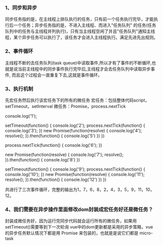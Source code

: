 ### 1、同步和异步
  同步任务指的是，在主线程上排队执行的任务，只有前一个任务执行完毕，才能执行后一个任务；异步任务指的是，不进入主线程、而进入"任务队列"
  的任务(任务队列中的任务与主线程并列执行)，只有当主线程空闲了并且"任务队列"通知主线程，某个异步任务可以执行了，该任务才会进入主线程执行。满足先进先出规则。

### 2、事件循环
  主线程不断的去任务队列(task queue)中读取事件,所以才有了事件的不断循环,也就是说当前主线程中的同步事件执行完毕后,主线程才会去任务队列中读取异步事件,
  而且这个过程会一直重复下去,这就是事件循环。

### 3、执行机制
  先宏任务然后执行该宏任务下的所有的微任务
  宏任务：包括整体代码script，setTimeout，setInterval
  微任务：Promise，process.nextTick

  console.log('1');

  setTimeout(function() {
      console.log('2');
      process.nextTick(function() {
          console.log('3');
      })
      new Promise(function(resolve) {
          console.log('4');
          resolve();
      }).then(function() {
          console.log('5')
      })
  })

  process.nextTick(function() {
      console.log('6');
  })
 
  new Promise(function(resolve) {
      console.log('7');
      resolve();
  }).then(function() {
      console.log('8')
  })

  setTimeout(function() {
      console.log('9');
      process.nextTick(function() {
          console.log('10');
      })
      new Promise(function(resolve) {
          console.log('11');
          resolve();
      }).then(function() {
          console.log('12')
      })
  })
  
  共进行了三次事件循环，完整的输出为1，7，6，8，2，4，3，5，9，11，10，12。

### 4、我们需要在异步操作里面修改dom封装成宏任务好还是微任务？
  封装成微任务好，因为运行完同步代码就会运行所有的微任务，如果用setTimeout()需要等到下一次轮询
  vue中的dom更新都是采用的异步策略，vue 的异步任务默认情况下都是用 Promise 来包装的，也就是是说它们都是 micro-task
